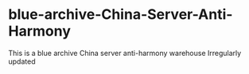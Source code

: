 # blue-archive-China-Server-Anti-Harmony
This is a blue archive China server anti-harmony warehouse
Irregularly updated
